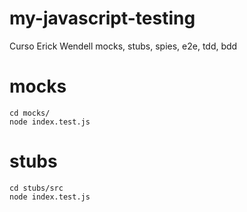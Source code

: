 # my-javascript-testing
Curso Erick Wendell mocks, stubs, spies, e2e, tdd, bdd


# mocks
``` 
cd mocks/
node index.test.js
``` 

# stubs
``` 
cd stubs/src
node index.test.js

``` 


